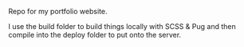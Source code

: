 Repo for my portfolio website. 

I use the build folder to build things locally with SCSS & Pug and then compile into the deploy folder to put onto the server.

